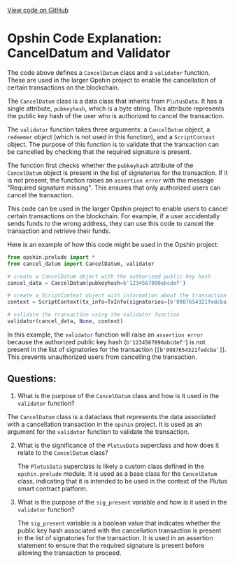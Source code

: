 [View code on GitHub](https://github.com/opshin/opshin/examples/smart_contracts/gift.py)

# Opshin Code Explanation: CancelDatum and Validator

The code above defines a `CancelDatum` class and a `validator` function. These are used in the larger Opshin project to enable the cancellation of certain transactions on the blockchain.

The `CancelDatum` class is a data class that inherits from `PlutusData`. It has a single attribute, `pubkeyhash`, which is a byte string. This attribute represents the public key hash of the user who is authorized to cancel the transaction. 

The `validator` function takes three arguments: a `CancelDatum` object, a `redeemer` object (which is not used in this function), and a `ScriptContext` object. The purpose of this function is to validate that the transaction can be cancelled by checking that the required signature is present. 

The function first checks whether the `pubkeyhash` attribute of the `CancelDatum` object is present in the list of signatories for the transaction. If it is not present, the function raises an `assertion error` with the message "Required signature missing". This ensures that only authorized users can cancel the transaction.

This code can be used in the larger Opshin project to enable users to cancel certain transactions on the blockchain. For example, if a user accidentally sends funds to the wrong address, they can use this code to cancel the transaction and retrieve their funds. 

Here is an example of how this code might be used in the Opshin project:

```python
from opshin.prelude import *
from cancel_datum import CancelDatum, validator

# create a CancelDatum object with the authorized public key hash
cancel_data = CancelDatum(pubkeyhash=b'1234567890abcdef')

# create a ScriptContext object with information about the transaction
context = ScriptContext(tx_info=TxInfo(signatories=[b'0987654321fedcba']))

# validate the transaction using the validator function
validator(cancel_data, None, context)
```

In this example, the `validator` function will raise an `assertion error` because the authorized public key hash (`b'1234567890abcdef'`) is not present in the list of signatories for the transaction (`[b'0987654321fedcba']`). This prevents unauthorized users from cancelling the transaction.
## Questions: 
 1. What is the purpose of the `CancelDatum` class and how is it used in the `validator` function?
   
   The `CancelDatum` class is a dataclass that represents the data associated with a cancellation transaction in the `opshin` project. It is used as an argument for the `validator` function to validate the transaction.

2. What is the significance of the `PlutusData` superclass and how does it relate to the `CancelDatum` class?
   
   The `PlutusData` superclass is likely a custom class defined in the `opshin.prelude` module. It is used as a base class for the `CancelDatum` class, indicating that it is intended to be used in the context of the Plutus smart contract platform.

3. What is the purpose of the `sig_present` variable and how is it used in the `validator` function?
   
   The `sig_present` variable is a boolean value that indicates whether the public key hash associated with the cancellation transaction is present in the list of signatories for the transaction. It is used in an assertion statement to ensure that the required signature is present before allowing the transaction to proceed.